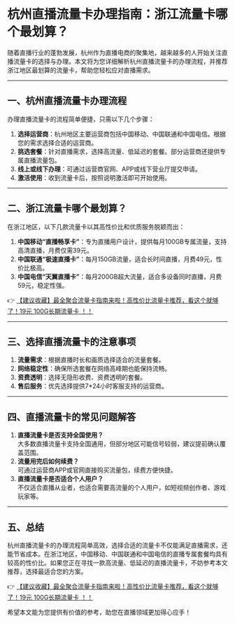 # 杭州直播流量卡办理指南：浙江流量卡哪个最划算？

随着直播行业的蓬勃发展，杭州作为直播电商的聚集地，越来越多的人开始关注直播流量卡的选择与办理。本文将为您详细解析杭州直播流量卡的办理流程，并推荐浙江地区最划算的流量卡，帮助您轻松应对直播需求。

---

## 一、杭州直播流量卡办理流程

办理直播流量卡的流程简单便捷，只需以下几个步骤：

1. **选择运营商**：杭州地区主要运营商包括中国移动、中国联通和中国电信。根据您的需求选择合适的运营商。
2. **挑选套餐**：针对直播需求，选择高流量、低延迟的套餐。部分运营商还提供专属直播流量包。
3. **线上或线下办理**：可通过运营商官网、APP或线下营业厅提交申请。
4. **激活使用**：收到流量卡后，按照说明激活即可开始使用。

---

## 二、浙江流量卡哪个最划算？

在浙江地区，以下几款流量卡以其高性价比和优质服务脱颖而出：

1. **中国移动“直播畅享卡”**：专为直播用户设计，提供每月100GB专属流量，支持高清直播，月费仅需39元。
2. **中国联通“极速直播卡”**：每月150GB流量，适合长时间直播，月费49元，性价比极高。
3. **中国电信“天翼直播卡”**：每月200GB超大流量，适合多设备同时直播，月费59元，稳定性强。

👉 [【建议收藏】最全聚合流量卡指南来啦！高性价比流量卡推荐，看这个就够了！19元 100G长期流量卡 ！！](https://bit.ly/Liuliangka)

---

## 三、选择直播流量卡的注意事项

1. **流量需求**：根据直播时长和画质选择适合的流量套餐。
2. **网络稳定性**：确保所选套餐在网络高峰期也能保持流畅。
3. **资费透明**：选择无隐形收费、资费透明的套餐。
4. **售后服务**：优先选择提供7*24小时客服支持的运营商。

---

## 四、直播流量卡的常见问题解答

1. **直播流量卡是否支持全国使用？**  
   大多数直播流量卡支持全国通用，但部分地区可能信号较弱，建议提前确认覆盖范围。
2. **流量用完后如何续费？**  
   可通过运营商APP或官网直接购买流量包，续费方便快捷。
3. **直播流量卡是否适合个人用户？**  
   不仅适合直播从业者，也适合需要高流量的个人用户，如短视频创作者、游戏玩家等。

---

## 五、总结

杭州直播流量卡的办理流程简单高效，选择合适的流量卡不仅能满足直播需求，还能节省成本。在浙江地区，中国移动、中国联通和中国电信的直播专属套餐均具有较高的性价比。如果您正在寻找一款高流量、低延迟的直播流量卡，不妨参考本文推荐，选择最适合您的方案。

👉 [【建议收藏】最全聚合流量卡指南来啦！高性价比流量卡推荐，看这个就够了！19元 100G长期流量卡 ！！](https://bit.ly/Liuliangka)

希望本文能为您提供有价值的参考，助您在直播领域更加得心应手！